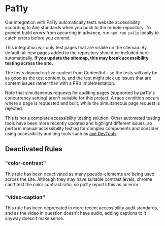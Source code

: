 # Pa11y

Our integration with Pa11y automatically tests website accessibility according to Axe standards when you push to the remote repository. To prevent build errors from occurring in advance, run `npm run pa11y` locally to catch errors before you commit.

This integration will only test pages that are visible on the sitemap. By default, all new pages added to the repository should be included here automatically. **If you update the sitemap, this may break accessibility testing across the site.**

The tests depend on live content from Contentful – so the tests will only be as good as the test content is, and the test might pick up issues that are content issues rather than with a PR’s implementation.

Note that simultaneous requests for auditing pages (supported by pa11y's concurrency setting) aren't suitable for this project. A race condition occurs where a page is requested and built, while the simultaneous page request is rejected.

This is not a complete accessibility testing solution. Other automated testing tools have been more recently updated and highlight different issues, so perform manual accessibility testing for complex components and consider using accessibility auditing tools such as [axe DevTools](https://www.deque.com/axe/devtools/).

## Deactivated Rules

### "color-contrast"

This rule has been deactivated as many pseudo-elements are being used across the site. Although they may have suitable contrast levels, chrome can't test the color contrast ratio, so pa11y reports this as an error.

### "video-caption"

This rule has been deprecated in more recent accessibility audit standards, and as the video in question doesn't have audio, adding captions to it anyway doesn't make sense.
